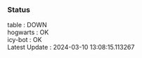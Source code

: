 ### Status


table : DOWN  
hogwarts : OK  
icy-bot : OK  
Latest Update : 2024-03-10 13:08:15.113267
